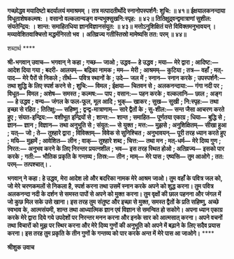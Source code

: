 **गच्छोद्धव मयादिष्टो बदर्यालयं ममाश्रमम् ।** **तत्र मत्पादतीर्थोदे स्नानोपस्पर्शनै: शुचि: ॥ ४१॥** **ईक्षयालकनन्दाया विधूताशेषकल्मष: ।** **वसानो वल्कलान्यङ्ग वन्यभुक्सुखनि:स्पृह: ॥ ४२॥** **तितिक्षुद्र्वन्द्वमात्राणां सुशील: संयतेन्द्रिय: ।** **शान्त: समाहितधिया ज्ञानविज्ञानसंयुत: ॥ ४३॥** **मत्तोऽनुशिक्षितं यत्ते विविक्तमनुभावयन् ।** **मय्यावेशितवाक्चित्तो मद्धर्मनिरतो भव ।** **अतिव्रज्य गतीस्तिस्रो मामेष्यसि तत: परम् ॥ ४४॥** 

शब्दार्थ **** 

**श्री-भगवान् उवाच—** **भगवान् ने कहा** **; गच्छ—** **जाओ** **; उद्धव—** **हे उद्धव** **; मया—** **मेरे द्वारा** **; आदिष्ट:—** **आदेश दिया गया** **; बदरी-** **आलयम्—** **बद्रिका नामक** **; मम—** **मेरी** **; आश्रमम्—** **कुटिया** **; तत्र—** **वहाँ** **; मत्-पाद—** **मेरे पैरों से निकले** **; तीर्थ—** **पवित्र स्थानों** **के** **; उदे—** **जल में** **; स्नान—** **स्नान करके** **; उपस्पर्शनै:—** **तथा शुद्धि के लिए स्पर्श करने से** **; शुचि:—** **विमल** **; ईक्षया—** **चितवन से** **;** **अलकनन्दाया:—** **गंगा नदी पर** **; विधूत—** **विमल** **; अशेष—** **समस्त** **; कल्मष:—** **पाप** **; वसान:—** **पहन करके** **; वल्कलानि—** **छाल** **;** **अङ्ग—** **हे उद्धव** **; वन्य—** **जंगल के फल-फूल, मूल आदि** **; भुक्—** **खाकर** **; सुख—** **सुखी** **; नि:स्पृह:—** **तथा इच्छा से रहित** **;** **तितिक्षु:—** **सहिष्णु** **; द्वन्द्व-मात्राणाम्—** **सारे द्वैतों के** **; सु-शील:—** **सन्त जैसा आचरण करते हुए** **; संयत-इन्द्रिय:—** **वशीभूत** **इन्द्रियों से** **; शान्त:—** **शान्त** **; समाहित—** **पूर्णतया एकाग्र** **; धिया—** **बुद्धि से** **; ज्ञान—** **ज्ञान** **; विज्ञान—** **तथा अनुभूति से** **; संयुत:—** **से** **युक्त** **; मत्त:—** **मुझसे** **; अनुशिक्षितम्—** **सीखा हुआ** **; यत्—** **जो** **; ते—** **तुश्हारे द्वारा** **; विविक्तम्—** **विवेक से सुनिश्चित** **;** **अनुभावयन्—** **पूरी तरह ध्यान करते हुए** **; मयि—** **मुझमें** **; आवेशित—** **लीन** **; वाक्—** **तुश्हारे शब्द** **; चित्त:—** **तथा मन** **; मत्-धर्म—** **मेरे दिव्य गुण** **; निरत:—** **अनुभव करने के लिए निरन्तर प्रयत्नशील** **; भव—** **इस तरह स्थित होओ** **; अतिव्रज्य—** **इसको पार करके** **;** **गती:—** **भौतिक प्रकृति के गन्तव्य** **; तिस्र:—** **तीन** **; माम्—** **मेरे पास** **; एष्यसि—** **तुम आओगे** **; तत: परम्—** **तत्पश्चात्।** **.** 

**भगवान् ने कहा : हे उद्धव, मेरा आदेश लो और बदरिका नामक मेरे आश्रम जाओ। तुम** **वहाँ के पवित्र जल को, जो मेरे चरणकमलों से निकला है, स्पर्श करना तथा उसमें स्नान करके** **अपने को शुद्ध करना। तुम पवित्र अलकनन्दा नदी के दर्शन से समस्त पापों से अपने को मुक्त** **करना। तुम वृक्षों की छाल पहनना और जंगल में जो कुछ मिल सके उसे खाना। इस तरह तुम** **संतुष्ट और इच्छा से मुक्त, समस्त द्वैतों के प्रति सहिष्णु, अच्छे स्वभाव के, आत्मसंयमी, शान्त** **तथा आध्यात्मिक ज्ञान एवं विज्ञान से समन्वित हो सकोगे। अपना ध्यान एकाग्र करके मेरे द्वारा** **दिये गये उपदेशों पर निरन्तर मनन करना और इनके सार को आत्मसात् करना। अपने वचनों** **तथा विचारों को मुझ पर स्थिर करना और मेरे दिव्य गुणों की अनुभूति को अपने में बढ़ाने के** **लिए सदैव प्रयास करना। इस तरह तुम प्रकृति के तीन गुणों के गन्तव्य को पार करके अन्त में** **मेरे पास आ जाओगे।** **** 

**श्रीशुक उवाच** 